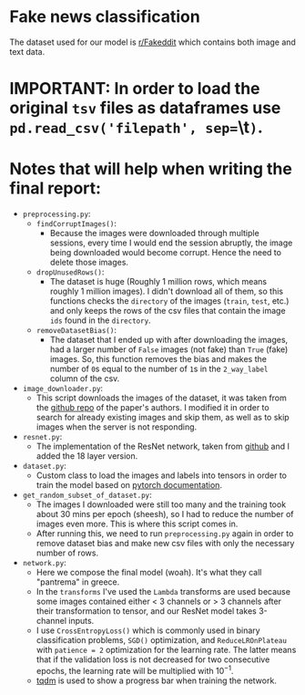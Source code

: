 # Fake news classification

The dataset used for our model is [r/Fakeddit](https://arxiv.org/abs/1911.03854) which contains both image and text
data.

# IMPORTANT: In order to load the original `tsv` files as dataframes use `pd.read_csv('filepath', sep=`\t`)`.

# Notes that will help when writing the final report:

- `preprocessing.py`:
    - `findCorruptImages()`:
        - Because the images were downloaded through multiple sessions, every time I would end the session abruptly, the
          image being downloaded would become corrupt. Hence the need to delete those images.
    - `dropUnusedRows()`:
        - The dataset is huge (Roughly 1 million rows, which means roughly 1 million images). I didn't download all of
          them, so this functions checks the `directory` of the images (`train`, `test`, etc.) and only keeps the rows
          of
          the csv files that contain the image `ids` found in the `directory`.
    - `removeDatasetBias()`:
        - The dataset that I ended up with after downloading the images, had a larger number of `False` images (not
          fake) than
          `True` (fake) images. So, this function removes the bias and makes the number of `0`s equal to the number
          of `1`s in the
          `2_way_label` column of the csv.
- `image_downloader.py`:
    - This script downloads the images of the dataset, it was taken from
      the [github repo](https://github.com/entitize/Fakeddit/blob/master/image_downloader.py) of the paper's authors. I
      modified it in order to search for already existing images and skip them, as well as to skip images when the
      server is not responding.
- `resnet.py`:
    - The implementation of the ResNet network, taken
      from [github](https://github.com/aladdinpersson/Machine-Learning-Collection/blob/master/ML/Pytorch/CNN_architectures/pytorch_resnet.py)
      and I added the 18 layer version.
- `dataset.py`:
    - Custom class to load the images and labels into tensors in order to train the model based
      on [pytorch documentation](https://pytorch.org/tutorials/beginner/data_loading_tutorial.html).
- `get_random_subset_of_dataset.py`:
    - The images I downloaded were still too many and the training took about 30 mins per epoch (sheesh), so I had to
      reduce the number of images even more. This is where this script comes in.
    - After running this, we need to run `preprocessing.py` again in order to remove dataset bias and make new csv files
      with only the necessary number of rows.
- `network.py`:
    - Here we compose the final model (woah). It's what they call "pantrema" in greece.
    - In the `transforms` I've used the `Lambda` transforms are used because some images contained either < 3 channels
      or > 3 channels after their transformation to tensor, and our ResNet model takes 3-channel inputs.
    - I use `CrossEntropyLoss()` which is commonly used in binary classification problems, `SGD()` optimization,
      and `ReduceLROnPlateau` with `patience = 2` optimization for the learning rate. The latter means that if the
      validation loss is not decreased for two consecutive epochs, the learning rate will be multiplied with $10^{-1}$.
    - [tqdm](https://tqdm.github.io/) is used to show a progress bar when training the network.